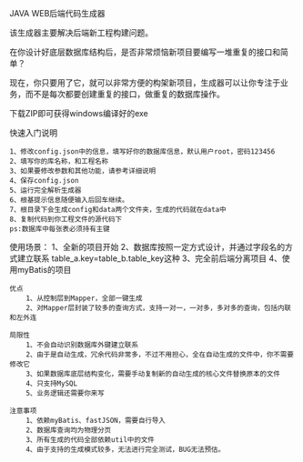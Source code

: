 JAVA WEB后端代码生成器

该生成器主要解决后端新工程构建问题。

在你设计好底层数据库结构后，是否非常烦恼新项目要编写一堆重复的接口和简单？

现在，你只要用了它，就可以非常方便的构架新项目，生成器可以让你专注于业务，而不是每次都要创建重复的接口，做重复的数据库操作。

下载ZIP即可获得windows编译好的exe

快速入门说明

    1、修改config.json中的信息，填写好你的数据库信息，默认用户root，密码123456
    2、填写你的库名称，和工程名称
    3、如果要修改参数和其他功能，请参考详细说明
    4、保存config.json
    5、运行完全解析生成器
    6、根基提示信息随便输入后回车继续。
    7、根目录下会生成config和data两个文件夹，生成的代码就在data中
    8、复制代码到你工程文件的源代码下
    ps:数据库中每张表必须持有主键
    
使用场景：
    1、全新的项目开始
    2、数据库按照一定方式设计，并通过字段名的方式建立联系
        table_a.key=table_b.table_key这种
    3、完全前后端分离项目
    4、使用myBatis的项目
    
    优点
        1、从控制层到Mapper，全部一键生成
        2、对Mapper层封装了较多的查询方式，支持一对一，一对多，多对多的查询，包括内联和左外连
    
    局限性
        1、不会自动识别数据库外键建立联系
        2、由于是自动生成，冗余代码非常多，不过不用担心，全在自动生成的文件中，你不需要修改它
        3、如果数据库底层结构变化，需要手动复制新的自动生成的核心文件替换原本的文件
        4、只支持MySQL
        5、业务逻辑还需要你来写
        
    注意事项
        1、依赖myBatis、fastJSON，需要自行导入
        2、数据库查询均为物理分页
        3、所有生成的代码全部依赖util中的文件
        4、由于支持的生成模式较多，无法进行完全测试，BUG无法预估。

